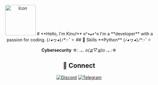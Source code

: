 <div align="center">
<img src="https://kys.confusing.wtf/r/iFdBKN.png" alt="Icon" width="100"/>
# **Hello, I'm Kinu!** ฅ^•ﻌ•^ฅ
I'm a **developer** with a passion for coding. (ﾉ◕ヮ◕)ﾉ*:･ﾟ✧
## 💖 Skills
 **Python** (ﾉ◕ヮ◕)ﾉ*:･ﾟ✧ 
 
 **Cybersecurity** ☆*: .｡. o(≧▽≦)o .｡.:*☆
## 🌟 Connect
[![Discord](https://img.shields.io/badge/Discord-Chat-blue?style=for-the-badge&logo=discord)](https://discord.com/users/1216192858550304880)
[![Telegram](https://img.shields.io/badge/Telegram-Chat-blue?style=for-the-badge&logo=telegram)](https://wtf.confusing.wtf/u/JFoyUy.txt)
</div>
